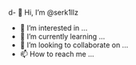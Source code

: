 d- 👋 Hi, I’m @serk1llz
- 👀 I’m interested in ...
- 🌱 I’m currently learning ...
- 💞️ I’m looking to collaborate on ...
- 📫 How to reach me ...

<!---
serk1llz/serk1llz is a ✨ special ✨ repository because its `README.md` (this file) appears on your GitHub profile.
You can click the Preview link to take a look at your changes.
--->
